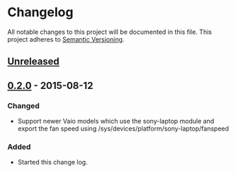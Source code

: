 # Changelog
All notable changes to this project will be documented in this file.
This project adheres to [Semantic Versioning](http://semver.org/).

## [Unreleased][unreleased]

## [0.2.0] - 2015-08-12
### Changed
- Support newer Vaio models which use the sony-laptop module and export the
  fan speed using /sys/devices/platform/sony-laptop/fanspeed

### Added
- Started this change log.


[unreleased]: https://github.com/aperezdc/vfand/compare/v0.2.0...HEAD
[0.2.0]: https://github.com/aperezdc/vfand/compare/v0.1.3...v0.2.0
